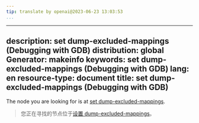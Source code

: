 ```yaml
---
tip: translate by openai@2023-06-23 13:03:53
...
```

---
description: set dump-excluded-mappings (Debugging with GDB)
distribution: global
Generator: makeinfo
keywords: set dump-excluded-mappings (Debugging with GDB)
lang: en
resource-type: document
title: set dump-excluded-mappings (Debugging with GDB)
------------------------------------------------------

The node you are looking for is at [set dump-excluded-mappings](Core-File-Generation.html#set-dump_002dexcluded_002dmappings).

> 您正在寻找的节点位于[设置 dump-excluded-mappings](Core-File-Generation.html#set-dump_002dexcluded_002dmappings)。
